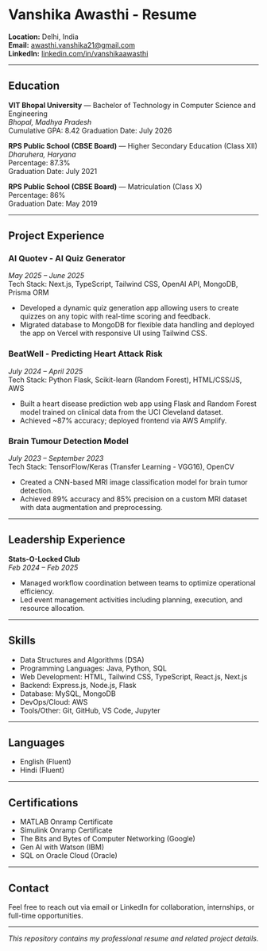 # Vanshika Awasthi - Resume

**Location:** Delhi, India  
**Email:** [awasthi.vanshika21@gmail.com](mailto:awasthi.vanshika21@gmail.com)  
**LinkedIn:** [linkedin.com/in/vanshikaawasthi](https://www.linkedin.com/in/vanshikaawasthi)  

---

## Education

**VIT Bhopal University** — Bachelor of Technology in Computer Science and Engineering  
*Bhopal, Madhya Pradesh*  
Cumulative GPA: 8.42
Graduation Date: July 2026

**RPS Public School (CBSE Board)** — Higher Secondary Education (Class XII)  
*Dharuhera, Haryana*  
Percentage: 87.3%  
Graduation Date: July 2021

**RPS Public School (CBSE Board)** — Matriculation (Class X)  
Percentage: 86%  
Graduation Date: May 2019

---

## Project Experience

### AI Quotev - AI Quiz Generator  
*May 2025 – June 2025*  
Tech Stack: Next.js, TypeScript, Tailwind CSS, OpenAI API, MongoDB, Prisma ORM  
- Developed a dynamic quiz generation app allowing users to create quizzes on any topic with real-time scoring and feedback.  
- Migrated database to MongoDB for flexible data handling and deployed the app on Vercel with responsive UI using Tailwind CSS.

### BeatWell - Predicting Heart Attack Risk  
*July 2024 – April 2025*  
Tech Stack: Python Flask, Scikit-learn (Random Forest), HTML/CSS/JS, AWS  
- Built a heart disease prediction web app using Flask and Random Forest model trained on clinical data from the UCI Cleveland dataset.  
- Achieved ~87% accuracy; deployed frontend via AWS Amplify.

### Brain Tumour Detection Model  
*July 2023 – September 2023*  
Tech Stack: TensorFlow/Keras (Transfer Learning - VGG16), OpenCV  
- Created a CNN-based MRI image classification model for brain tumor detection.  
- Achieved 89% accuracy and 85% precision on a custom MRI dataset with data augmentation and preprocessing.

---

## Leadership Experience

**Stats-O-Locked Club**  
*Feb 2024 – Feb 2025*  
- Managed workflow coordination between teams to optimize operational efficiency.  
- Led event management activities including planning, execution, and resource allocation.

---

## Skills

- Data Structures and Algorithms (DSA)
- Programming Languages: Java, Python, SQL
- Web Development: HTML, Tailwind CSS, TypeScript, React.js, Next.js
- Backend: Express.js, Node.js, Flask
- Database: MySQL, MongoDB
- DevOps/Cloud: AWS
- Tools/Other: Git, GitHub, VS Code, Jupyter
  
---

## Languages

- English (Fluent)  
- Hindi (Fluent)  

---

## Certifications

- MATLAB Onramp Certificate  
- Simulink Onramp Certificate  
- The Bits and Bytes of Computer Networking (Google)  
- Gen AI with Watson (IBM)  
- SQL on Oracle Cloud (Oracle)  

---

## Contact

Feel free to reach out via email or LinkedIn for collaboration, internships, or full-time opportunities.

---

*This repository contains my professional resume and related project details.*
